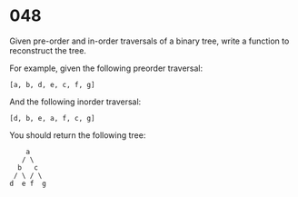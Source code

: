 [_metadata_:number]:-      "48"
[_metadata_:difficulty]:-  "Medium"
[_metadata_:asker]:-       "Google"
[_metadata_:tags]:-       "binary-tree"

# 048

Given pre-order and in-order traversals of a binary tree, write a function to reconstruct the tree.

For example, given the following preorder traversal:

```
[a, b, d, e, c, f, g]
```

And the following inorder traversal:

```
[d, b, e, a, f, c, g]
```

You should return the following tree:

```
    a
   / \
  b   c
 / \ / \
d  e f  g
```
